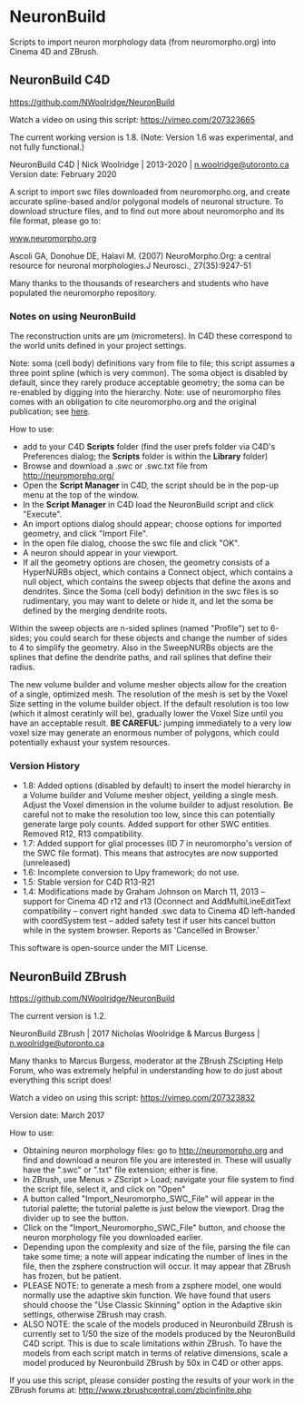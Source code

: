 NeuronBuild
==========

Scripts to import neuron morphology data (from neuromorpho.org) into Cinema 4D and ZBrush.

## NeuronBuild  C4D
https://github.com/NWoolridge/NeuronBuild

Watch a video on using this script: https://vimeo.com/207323665

The current working version is 1.8. 
(Note: Version 1.6 was experimental, and not fully functional.)

NeuronBuild C4D | Nick Woolridge | 2013-2020 | n.woolridge@utoronto.ca
Version date: February 2020

A script to import swc files downloaded from neuromorpho.org, and create accurate
spline-based and/or polygonal models of neuronal structure. To download structure files, and to find out more about neuromorpho and its file format, please go to:

www.neuromorpho.org

Ascoli GA, Donohue DE, Halavi M. (2007) NeuroMorpho.Org: a central resource for neuronal morphologies.J Neurosci., 27(35):9247-51

Many thanks to the thousands of researchers and students who have populated the neuromorpho repository.

### Notes on using NeuronBuild
The reconstruction units are μm (micrometers). In C4D these correspond to the world units defined in your project settings.

Note: soma (cell body) definitions vary from file to file; this script assumes a three point spline
(which is very common). The soma object is disabled by default, since they rarely produce acceptable geometry; the soma can be re-enabled by digging into the hierarchy.
Note: use of neuromorpho files comes with an obligation to cite neuromorpho.org and the original publication; see [here](http://neuromorpho.org/useterm.jsp).

How to use:
- add to your C4D **Scripts** folder (find the user prefs folder via C4D's Preferences dialog; the **Scripts** folder is within the **Library** folder)
- Browse and download a .swc or .swc.txt file from http://neuromorpho.org/
- Open the **Script Manager** in C4D, the script should be in the pop-up menu at the top of the window.
- In the **Script Manager** in C4D load the NeuronBuild script and click "Execute".
- An import options dialog should appear; choose options for imported geometry, and click "Import File".
- In the open file dialog, choose the swc file and click "OK".
- A neuron should appear in your viewport.
- If all the geometry options are chosen, the geometry consists of a HyperNURBs object, which contains a Connect object, which contains a null object, which contains the sweep objects that define the axons and dendrites. 
Since the Soma (cell body) definition in the swc files is so rudimentary, you may want to 
delete or hide it, and let the soma be defined by the merging dendrite roots.

Within the sweep objects are n-sided splines (named "Profile") set to 6-sides; you could search for these 
objects and change the number of sides to 4 to simplify the geometry. Also in the SweepNURBs objects
are the splines that define the dendrite paths, and rail splines that define their radius.

The new volume builder and volume mesher objects allow for the creation of a single, optimized mesh. The resolution
of the mesh is set by the Voxel Size setting in the volume builder object. If the default resolution is too low
(which it almost ceratinly will be), gradually lower the Voxel Size until you have an acceptable result.
**BE CAREFUL:** jumping immediately to a very low voxel size may generate an enormous number of polygons, which could potentially exhaust your system resources.
    
### Version History
- 1.8:  Added options (disabled by default) to insert the model hierarchy in a Volume builder and Volume mesher object,
        yeilding a single mesh. Adjust the Voxel dimension in the volume builder to adjust resolution. Be careful not
        to make the resolution too low, since this can potentially generate large poly counts.
        Added support for other SWC entities. Removed R12, R13 compatibility.
- 1.7:    Added support for glial processes (ID 7 in neuromorpho's version of the SWC file format).
        This means that astrocytes are now supported (unreleased)
- 1.6:    Incomplete conversion to Upy framework; do not use.
- 1.5:    Stable version for C4D R13-R21
- 1.4:    Modifications made by Graham Johnson on March 11, 2013
        – support for Cinema 4D r12 and r13 (Oconnect and AddMultiLineEditText compatibility
        – convert right handed .swc data to Cinema 4D left-handed with coordSystem test
        – added safety test if user hits cancel button while in the system browser. Reports as 'Cancelled in Browser.'

This software is open-source under the MIT License.

## NeuronBuild ZBrush
https://github.com/NWoolridge/NeuronBuild

The current version is 1.2.

NeuronBuild ZBrush | 2017 Nicholas Woolridge & Marcus Burgess | n.woolridge@utoronto.ca

Many thanks to Marcus Burgess, moderator at the ZBrush ZScipting Help Forum, who was extremely helpful in understanding how to do just about everything this script does!

Watch a video on using this script: https://vimeo.com/207323832

Version date: March 2017

How to use:
- Obtaining neuron morphology files: go to http://neuromorpho.org and find and download a neuron file you are interested in. These will usually have the ".swc" or ".txt" file extension; either is fine.
- In ZBrush, use Menus > ZScript > Load; navigate your file system to find the script file, select it, and click on "Open"
- A button called "Import_Neuromorpho_SWC_File" will appear in the tutorial palette; the tutorial palette is just below the viewport. Drag the divider up to see the button.
- Click on the "Import_Neuromorpho_SWC_File" button, and choose the neuron morphology file you downloaded earlier.
- Depending upon the complexity and size of the file, parsing the file can take some time; a note will appear indicating the number of lines in the file, then the zsphere construction will occur. It may appear that ZBrush has frozen, but be patient.
- PLEASE NOTE: to generate a mesh from a zsphere model, one would normally use the adaptive skin function. We have found that users should choose the "Use Classic Skinning" option in the Adaptive skin settings, otherwise ZBrush may crash.
- ALSO NOTE: the scale of the models produced in Neuronbuild ZBrush is currently set to 1/50 the size of the models produced by the NeuronBuild C4D script. This is due to scale limitations within ZBrush. To have the models from each script match in terms of relative dimensions, scale a model produced by Neuronbuild ZBrush by 50x in C4D or other apps.

If you use this script, please consider posting the results of your work in the ZBrush forums at: http://www.zbrushcentral.com/zbcinfinite.php
